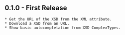 ## 0.1.0 - First Release
    * Get the URL of the XSD from the XML attribute.
    * Download a XSD from an URL.
    * Show basic autocompletation from XSD ComplexTypes.
